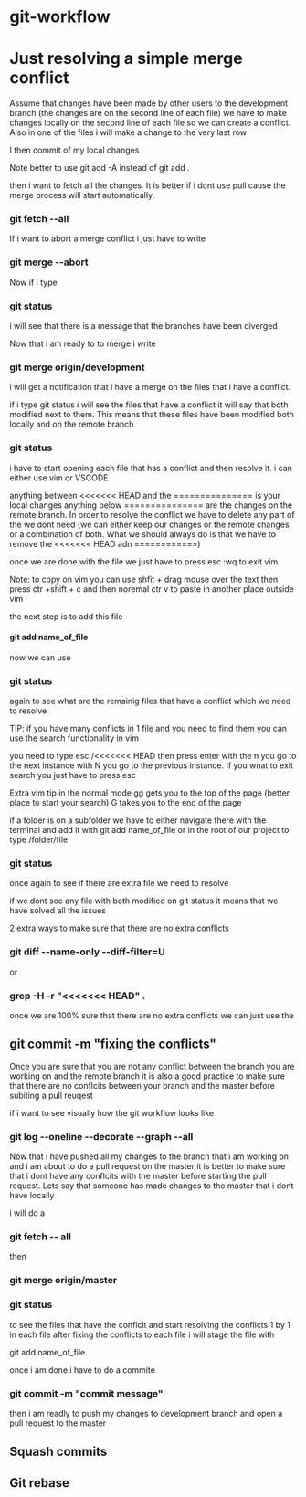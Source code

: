 # git-workflow

# Just resolving a simple merge conflict

Assume that changes have been made by other users to the development branch (the changes are on the second line of each file) we have to make changes locally on the second line of each file so we can create a conflict. Also in one of the files i will make a change to the very last row

I then commit of my local changes

Note better to use git add -A instead of git add .

then i want to fetch all the changes. It is better if i dont use pull cause the merge process will start automatically.

### git fetch --all

If i want to abort a merge conflict i just have to write

### git merge --abort

Now if i type

### git status

i will see that there is a message that the branches have been diverged

Now that i am ready to to merge i write

### git merge origin/development

i will get a notification that i have a merge on the files that i have a conflict.

if i type git status i will see the files that have a conflict it will say that both modified next to them. This means that these files have been modified both locally and on the remote branch

### git status

i have to start opening each file that has a conflict and then resolve it. i can either use vim or VSCODE

anything between <<<<<<< HEAD and the =============== is your local changes anything below =============== are the changes on the remote branch. In order to resolve the conflict we have to delete any part of the we dont need (we can either keep our changes or the remote changes or a combination of both. What we should always do is that we have to remove the <<<<<<< HEAD adn ============)

once we are done with the file we just have to press esc :wq to exit vim

Note: to copy on vim you can use shfit + drag mouse over the text then press ctr +shift + c and then noremal ctr v to paste in another place outside vim

the next step is to add this file

#### git add name_of_file

now we can use

### git status

again to see what are the remainig files that have a conflict which we need to resolve

TIP: if you have many conflicts in 1 file and you need to find them you can use the search functionality in vim

you need to type esc /<<<<<<< HEAD then press enter
with the n you go to the next instance with N you go to the previous instance. If you wnat to exit search you just have to press esc

Extra vim tip in the normal mode gg gets you to the top of the page (better place to start your search) G takes you to the end of the page

if a folder is on a subfolder we have to either navigate there with the terminal and add it with git add name_of_file or in the root of our project to type /folder/file

### git status

once again to see if there are extra file we need to resolve

if we dont see any file with both modified on git status it means that we have solved all the issues

2 extra ways to make sure that there are no extra conflicts

### git diff --name-only --diff-filter=U

or

### grep -H -r "<<<<<<< HEAD" .

once we are 100% sure that there are no extra conflicts we can just use the

## git commit -m "fixing the conflicts"

Once you are sure that you are not any conflict between the branch you are working on and the remote branch it is also a good practice to make sure that there are no conflcits between your branch and the master before subiting a pull reuqest

if i want to see visually how the git workflow looks like

### git log --oneline --decorate --graph --all

Now that i have pushed all my changes to the branch that i am working on and i am about to do a pull request on the master it is better to make sure that i dont have any conflcits with the master before starting the pull request. Lets say that someone has made changes to the master that i dont have locally

i will do a

### git fetch -- all

then

### git merge origin/master

### git status

to see the files that have the conflcit and start resolving the conflicts 1 by 1 in each file after fixing the conflicts to each file
i will stage the file with

git add name_of_file

once i am done i have to do a commite

### git commit -m "commit message"

then i am readly to push my changes to development branch and open a pull request to the master

## Squash commits

## Git rebase
